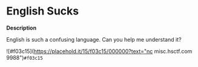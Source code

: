 # English Sucks

__Description__

English is such a confusing language. Can you help me understand it?

![#f03c15](https://placehold.it/15/f03c15/000000?text="nc misc.hsctf.com 9988")`#f03c15`
